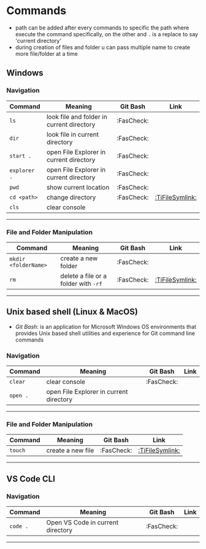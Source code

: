 # Commands

- path can be added after every commands to specific the path where execute the command specifically, on the other and `.` is a replace to say 'current directory'
- during creation of files and folder u can pass multiple name to create more file/folder at a time

## Windows

### Navigation

| Command      | Meaning                                   |  Git Bash  |                     Link                     |
| :----------- | ----------------------------------------- | :--------: | :------------------------------------------: |
| `ls`         | look file and folder in current directory | :FasCheck: |                                              |
| `dir`        | look file in current directory            | :FasCheck: |                                              |
| `start .`    | open File Explorer in current directory   | :FasCheck: |                                              |
| `explorer .` | open File Explorer in current directory   | :FasCheck: |                                              |
| `pwd`        | show current location                     | :FasCheck: |                                              |
| `cd <path>`  | change directory                          | :FasCheck: | [:TiFileSymlink:](Prompt/Windows/Data/cd.md) |
| `cls`        | clear console                             |            |                                              |

---

### File and Folder Manipulation

| Command              | Meaning                              |  Git Bash  |                     Link                     |
| -------------------- | ------------------------------------ | :--------: | :------------------------------------------: |
| `mkdir <folderName>` | create a new folder                  | :FasCheck: |                                              |
| `rm`                 | delete a file or a folder with `-rf` | :FasCheck: | [:TiFileSymlink:](Prompt/Windows/Data/rm.md) |

---

## Unix based shell (Linux & MacOS)

- _Git Bash_: is an application for Microsoft Windows OS environments that provides Unix based shell utilities and experience for Git command line commands

### Navigation

| Command  | Meaning                                 |  Git Bash  | Link |
| -------- | --------------------------------------- | :--------: | :--: |
| `clear`  | clear console                           | :FasCheck: |      |
| `open .` | open File Explorer in current directory |            |      |

---

### File and Folder Manipulation

| Command | Meaning           |  Git Bash  |                     Link                      |
| ------- | ----------------- | :--------: | :-------------------------------------------: |
| `touch` | create a new file | :FasCheck: | [:TiFileSymlink:](Prompt/Linux/Data/touch.md) |

---

## VS Code CLI

### Navigation

| Command  | Meaning                           |  Git Bash  | Link |
| -------- | --------------------------------- | :--------: | :--: |
| `code .` | Open VS Code in current directory | :FasCheck: |      |

---

